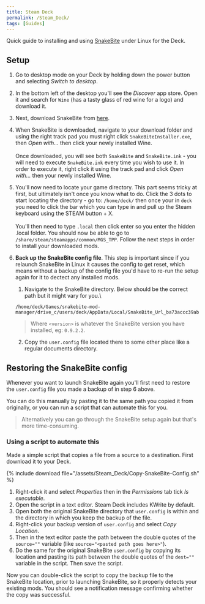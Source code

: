 ```yaml
---
title: Steam Deck
permalink: /Steam_Deck/
tags: [Guides]
---
```


Quick guide to installing and using [SnakeBite](/SnakeBite_Mod_Manager) under Linux for the Deck.

## Setup

1. Go to desktop mode on your Deck by holding down the power button and selecting *Switch to desktop*.

2. In the bottom left of the desktop you'll see the *Discover* app store. Open it and search for `Wine` (has a tasty glass of red wine for a logo) and download it.

3. Next, download SnakeBite from [here](https://www.nexusmods.com/metalgearsolidvtpp/mods/106).

4. When SnakeBite is downloaded, navigate to your download folder and using the right track pad you must right click `SnakeBiteInstaller.exe`, then *Open with...* then click your newly installed Wine.\
\
Once downloaded, you will see both `SnakeBite` and `SnakeBite.ink` - you will need to execute `SnakeBite.ink` every time you wish to use it. In order to execute it, right click it using the track pad and click *Open with...* then your newly installed Wine.

5. You'll now need to locate your game directory. This part seems tricky at first, but ultimately isn't once you know what to do. Click the 3 dots to start locating the directory - go to: `/home/deck/` then once your in `deck` you need to click the bar which you can type in and pull up the Steam keyboard using the STEAM button + X.\
\
You'll then need to type `.local` then click enter so you enter the hidden .local folder. You should now be able to go to `/share/steam/steamapps/common/MGS_TPP`. Follow the next steps in order to install your downloaded mods.

6. **Back up the SnakeBite config file**. This step is important since if you relaunch SnakeBite in Linux it causes the config to get reset, which means without a backup of the config file you'd have to re-run the setup again for it to dectect any installed mods.
    
    1. Navigate to the SnakeBite directory. Below should be the correct path but it might vary for you.\
    ```
    /home/deck/Games/snakebite-mod-manager/drive_c/users/deck/AppData/Local/SnakeBite_Url_ba73accc39ab166ed4d68f35b081fb8ca6cc17bc/<version>
    ```
    > Where `<version>` is whatever the SnakeBite version you have installed, eg: `0.9.2.2`.

    2. Copy the `user.config` file located there to some other place like a regular documents directory.


## Restoring the SnakeBite config

Whenever you want to launch SnakeBite again you'll first need to restore the `user.config` file you made a backup of in step 6 above.

You can do this manually by pasting it to the same path you copied it from originally, or you can run a script that can automate this for you.

> Alternatively you can go through the SnakeBite setup again but that's more time-consuming.

### Using a script to automate this

Made a simple script that copies a file from a source to a destination. First download it to your Deck.

{% include download file="/assets/Steam_Deck/Copy-SnakeBite-Config.sh" %}

1. Right-click it and select *Properties* then in the *Permissions* tab tick *Is executable*.
2. Open the script in a text editor. Steam Deck includes KWrite by default.
3. Open both the original SnakeBite directory that `user.config` is within and the directory in which you keep the backup of the file.
4. Right-click your backup version of `user.config` and select *Copy Location*.
5. Then in the text editor paste the path between the double quotes of the `source=""` variable (like `source="<pasted path goes here>"`).
6. Do the same for the original SnakeBite `user.config` by copying its location and pasting its path between the double quotes of the `dest=""` variable in the script. Then save the script.

Now you can double-click the script to copy the backup file to the SnakeBite location, prior to launching SnakeBite, so it properly detects your existing mods. You should see a notification message confirming whether the copy was successful.